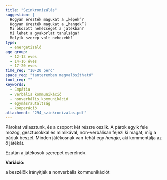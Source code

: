 ```yaml
---
title: "Szinkronizálás"
suggestion: | 
  Hogyan érezték magukat a „képek”?
  Hogyan érezték magukat a „hangok”?
  Mi okozott nehézséget a játékban?
  Mi lehet a gyakorlat tanulsága?
  Melyik szerep volt nehezebb?
type:
  - energetizáló
age_group:
  - 12-13 éves
  - 14-16 éves
  - 17-20 éves
time_req: "10-20 perc"
space_req: "tanteremben megvalósítható"
tool_req: ""
keywords: 
  - Empátia
  - verbális kommunikáció
  - nonverbális kommunikáció
  - egymásrautaltság
  - kooperáció
attachment: "294_szinkronizalas.pdf"
---
```


Párokat választunk, és a csoport két részre oszlik. A párok egyik fele mozog, gesztusokkal és mimikával, non-verbálisan fejezi ki magát, míg a párjuk beszél. Minden játékosnak van tehát egy _hangja_, aki kommentálja az ő játékát.

Ezután a játékosok szerepet cserélnek.

**Variáció:** 

a beszélők irányítják a nonverbális kommunikációt
  
  
